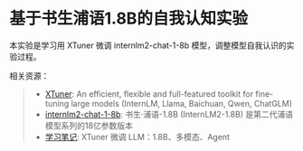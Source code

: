# 基于书生浦语1.8B的自我认知实验

本实验是学习用 XTuner 微调 internlm2-chat-1-8b 模型，调整模型自我认识的实验过程。

相关资源：
> - [XTuner](https://github.com/InternLM/xtuner): An efficient, flexible and full-featured toolkit for fine-tuning large models (InternLM, Llama, Baichuan, Qwen, ChatGLM)
> - [internlm2-chat-1-8b](https://openxlab.org.cn/models/detail/OpenLMLab/internlm2-chat-1.8b): 书生·浦语-1.8B (InternLM2-1.8B) 是第二代浦语模型系列的18亿参数版本
> - [学习笔记](https://github.com/csg2008/InternLMAgricultureAssistant/blob/main/note/lesson4.md): XTuner 微调 LLM：1.8B、多模态、Agent